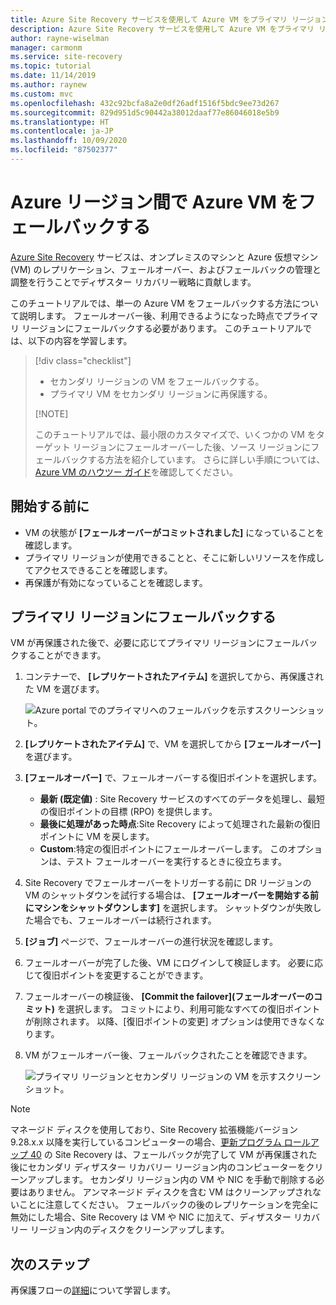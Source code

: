 ```yaml
---
title: Azure Site Recovery サービスを使用して Azure VM をプライマリ リージョンにフェールバックします。
description: Azure Site Recovery サービスを使用して Azure VM をプライマリ リージョンにフェールバックする方法について説明します。
author: rayne-wiselman
manager: carmonm
ms.service: site-recovery
ms.topic: tutorial
ms.date: 11/14/2019
ms.author: raynew
ms.custom: mvc
ms.openlocfilehash: 432c92bcfa8a2e0df26adf1516f5bdc9ee73d267
ms.sourcegitcommit: 829d951d5c90442a38012daaf77e86046018e5b9
ms.translationtype: HT
ms.contentlocale: ja-JP
ms.lasthandoff: 10/09/2020
ms.locfileid: "87502377"
---
```

# <a name="fail-back-an-azure-vm-between-azure-regions"></a>Azure リージョン間で Azure VM をフェールバックする

[Azure Site Recovery](site-recovery-overview.md) サービスは、オンプレミスのマシンと Azure 仮想マシン (VM) のレプリケーション、フェールオーバー、およびフェールバックの管理と調整を行うことでディザスター リカバリー戦略に貢献します。

このチュートリアルでは、単一の Azure VM をフェールバックする方法について説明します。 フェールオーバー後、利用できるようになった時点でプライマリ リージョンにフェールバックする必要があります。 このチュートリアルでは、以下の内容を学習します。

> [!div class="checklist"]
> 
> * セカンダリ リージョンの VM をフェールバックする。
> * プライマリ VM をセカンダリ リージョンに再保護する。
> 
> [!NOTE]
> 
> このチュートリアルでは、最小限のカスタマイズで、いくつかの VM をターゲット リージョンにフェールオーバーした後、ソース リージョンにフェールバックする方法を紹介しています。 さらに詳しい手順については、[Azure VM のハウツー ガイド](../virtual-machines/windows/index.yml)を確認してください。

## <a name="before-you-start"></a>開始する前に

* VM の状態が **[フェールオーバーがコミットされました]** になっていることを確認します。
* プライマリ リージョンが使用できることと、そこに新しいリソースを作成してアクセスできることを確認します。
* 再保護が有効になっていることを確認します。

## <a name="fail-back-to-the-primary-region"></a>プライマリ リージョンにフェールバックする

VM が再保護された後で、必要に応じてプライマリ リージョンにフェールバックすることができます。

1. コンテナーで、 **[レプリケートされたアイテム]** を選択してから、再保護された VM を選びます。

    ![Azure portal でのプライマリへのフェールバックを示すスクリーンショット。](./media/site-recovery-azure-to-azure-failback/azure-to-azure-failback.png)

2. **[レプリケートされたアイテム]** で、VM を選択してから **[フェールオーバー]** を選びます。
3. **[フェールオーバー]** で、フェールオーバーする復旧ポイントを選択します。
    - **最新 (既定値)** : Site Recovery サービスのすべてのデータを処理し、最短の復旧ポイントの目標 (RPO) を提供します。
    - **最後に処理があった時点**:Site Recovery によって処理された最新の復旧ポイントに VM を戻します。
    - **Custom**:特定の復旧ポイントにフェールオーバーします。 このオプションは、テスト フェールオーバーを実行するときに役立ちます。
4. Site Recovery でフェールオーバーをトリガーする前に DR リージョンの VM のシャットダウンを試行する場合は、 **[フェールオーバーを開始する前にマシンをシャットダウンします]** を選択します。 シャットダウンが失敗した場合でも、フェールオーバーは続行されます。 
5. **[ジョブ]** ページで、フェールオーバーの進行状況を確認します。
6. フェールオーバーが完了した後、VM にログインして検証します。 必要に応じて復旧ポイントを変更することができます。
7. フェールオーバーの検証後、 **[Commit the failover]\(フェールオーバーのコミット\)** を選択します。 コミットにより、利用可能なすべての復旧ポイントが削除されます。 以降、[復旧ポイントの変更] オプションは使用できなくなります。
8. VM がフェールオーバー後、フェールバックされたことを確認できます。

    ![プライマリ リージョンとセカンダリ リージョンの VM を示すスクリーンショット。](./media/site-recovery-azure-to-azure-failback/azure-to-azure-failback-vm-view.png)

> [!NOTE]
> マネージド ディスクを使用しており、Site Recovery 拡張機能バージョン 9.28.x.x 以降を実行しているコンピューターの場合、[更新プログラム ロールアップ 40](https://support.microsoft.com/help/4521530/update-rollup-40-for-azure-site-recovery) の Site Recovery は、フェールバックが完了して VM が再保護された後にセカンダリ ディザスター リカバリー リージョン内のコンピューターをクリーンアップします。 セカンダリ リージョン内の VM や NIC を手動で削除する必要はありません。 アンマネージド ディスクを含む VM はクリーンアップされないことに注意してください。 フェールバックの後のレプリケーションを完全に無効にした場合、Site Recovery は VM や NIC に加えて、ディザスター リカバリー リージョン内のディスクをクリーンアップします。

## <a name="next-steps"></a>次のステップ

再保護フローの[詳細](azure-to-azure-how-to-reprotect.md#what-happens-during-reprotection)について学習します。
